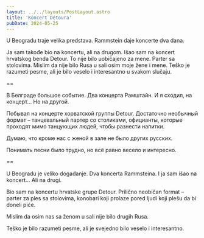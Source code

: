```yaml
---
layout: ../../layouts/PostLayout.astro
title: 'Koncert Detoura'
pubDate: 2024-05-25
---
```


U Beogradu traje velika predstava. Rammstein daje koncerte dva dana.

Ja sam takođe bio na koncertu, ali na drugom. Išao sam na koncert hrvatskog benda Detour. To nije bilo uobičajeno za mene. Parter sa stolovima. Mislim da nije bilo Rusa u sali osim moje žene i mene. Teško je razumeti pesme, ali je bilo veselo i interesantno u svakom slučaju.

==

В Белграде большое событие. Два концерта Рамштайн. И я сходил, на концерт... Но на другой.

Побывал на концерте хорватской группы Detour. Достаточно необычный формат – танцевальный партер со столиками, официанты, которые проходят мимо танцующих людей, чтобы разнести напитки.

Думаю, что кроме нас с женой в зале не было других русских.

Понимать песни было трудно, но всё равно весело и интересно.

==

U Beogradu je veliko događanje. Dva koncerta Rammsteina. I ja sam išao na koncert... Ali na drugi.

Bio sam na koncertu hrvatske grupe Detour. Prilično neobičan format – parter za ples sa stolovima, konobari koji prolaze pored ljudi koji plešu da bi doneli piće.

Mislim da osim nas sa ženom u sali nije bilo drugih Rusa.

Teško je bilo razumeti pesme, ali je svejedno bilo veselo i interesantno.
